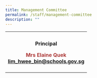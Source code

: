 ```yaml
---
title: Management Committee
permalink: /staff/management-committee
description: ""
---
```

<table border="0" align="center">
  <tr>
    <th><h4>Principal<br><p style="color:#ac3837">Mrs Elaine Quek<br><a href = "mailto: lim_hwee_bin@schools.gov.sg">lim_hwee_bin@schools.gov.sg</a></th>
  </tr>
	</table>